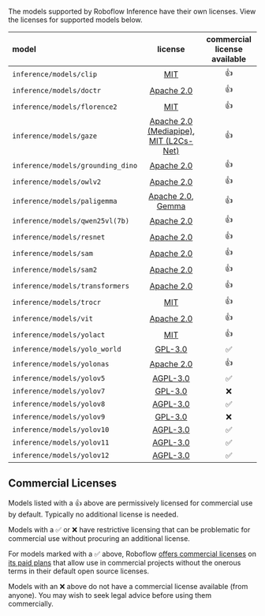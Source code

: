 The models supported by Roboflow Inference have their own licenses. View the licenses for supported models below.

| model                         |                                       license                                        | commercial license available |
|:------------------------------|:------------------------------------------------------------------------------------:|:----------------------------:|
| `inference/models/clip`           | [MIT](https://github.com/openai/CLIP/blob/main/LICENSE)                              | 👍 |
| `inference/models/doctr`          | [Apache 2.0](https://github.com/mindee/doctr/blob/main/LICENSE)                      | 👍 |
| `inference/models/florence2`      | [MIT](https://huggingface.co/microsoft/Florence-2-base/blob/main/LICENSE)            | 👍 |
| `inference/models/gaze`           | [Apache 2.0 (Mediapipe)](https://github.com/google/mediapipe/blob/master/LICENSE), [MIT (L2Cs-Net)](https://github.com/Ahmednull/L2CS-Net/blob/main/LICENSE) | 👍 |
| `inference/models/grounding_dino` | [Apache 2.0](https://github.com/IDEA-Research/GroundingDINO/blob/main/LICENSE)       | 👍 |
| `inference/models/owlv2`          | [Apache 2.0](https://github.com/google-research/scenic/blob/main/LICENSE)            | 👍 |
| `inference/models/paligemma`      | [Apache 2.0](https://github.com/google-research/big_vision/blob/main/LICENSE), [Gemma](https://ai.google.dev/gemma/terms) | 👍 |
| `inference/models/qwen25vl(7b)`   | [Apache 2.0](https://github.com/QwenLM/Qwen2.5-VL/blob/main/LICENSE)                 | 👍 |
| `inference/models/resnet`         | [Apache 2.0](https://github.com/huggingface/pytorch-image-models/blob/main/LICENSE)  | 👍 |
| `inference/models/sam`            | [Apache 2.0](https://github.com/facebookresearch/segment-anything/blob/main/LICENSE) | 👍 |
| `inference/models/sam2`           | [Apache 2.0](https://github.com/facebookresearch/sam2/blob/main/LICENSE)             | 👍 |
| `inference/models/transformers`   | [Apache 2.0](https://github.com/huggingface/transformers/blob/main/LICENSE)          | 👍 |
| `inference/models/trocr`          | [MIT](https://github.com/microsoft/unilm/blob/master/LICENSE)                        | 👍 |
| `inference/models/vit`            | [Apache 2.0](https://github.com/google-research/vision_transformer/blob/main/LICENSE)| 👍 |
| `inference/models/yolact`         | [MIT](https://github.com/dbolya/yolact/blob/master/LICENSE)                          | 👍 |
| `inference/models/yolo_world`     | [GPL-3.0](https://github.com/AILab-CVC/YOLO-World/blob/master/LICENSE)               | ✅ |
| `inference/models/yolonas`        | [Apache 2.0](https://github.com/Deci-AI/super-gradients/blob/master/LICENSE.md)      | 👍 |
| `inference/models/yolov5`         | [AGPL-3.0](https://github.com/ultralytics/yolov5/blob/master/LICENSE)                | ✅ |
| `inference/models/yolov7`         | [GPL-3.0](https://github.com/WongKinYiu/yolov7/blob/main/LICENSE.md)                 | ❌ | 
| `inference/models/yolov8`         | [AGPL-3.0](https://github.com/ultralytics/ultralytics/blob/master/LICENSE)           | ✅ |
| `inference/models/yolov9`         | [GPL-3.0](https://github.com/WongKinYiu/yolov9/blob/main/LICENSE.md)                 | ❌ |
| `inference/models/yolov10`        | [AGPL-3.0](https://github.com/THU-MIG/yolov10/blob/main/LICENSE)                     | ✅ |
| `inference/models/yolov11`        | [AGPL-3.0](https://github.com/ultralytics/ultralytics/blob/master/LICENSE)           | ✅ |
| `inference/models/yolov12`        | [AGPL-3.0](https://github.com/sunsmarterjie/yolov12?tab=AGPL-3.0-1-ov-file)          | ✅ |

## Commercial Licenses

Models listed with a 👍 above are permissively licensed for commercial use by default. Typically no additional license is needed.

Models with a ✅ or ❌ have restrictive licensing that can be problematic for commercial use without procuring an additional license.

For models marked with a ✅ above, Roboflow [offers commercial licenses](https://roboflow.com/licensing) on [its paid plans](https://roboflow.com/pricing)
that allow use in commercial projects without the onerous terms in their default open source licenses.

Models with an ❌ above do not have a commercial license available (from anyone). You may wish to seek legal advice before using them commercially.